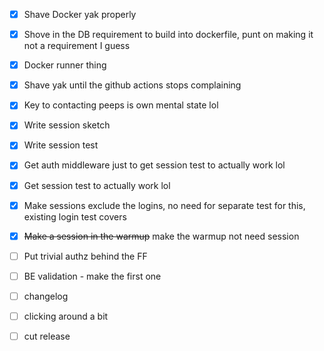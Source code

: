 - [x] Shave Docker yak properly
- [x] Shove in the DB requirement to build into dockerfile, punt on making it not a requirement I guess
- [x] Docker runner thing
- [x] Shave yak until the github actions stops complaining

- [x] Key to contacting peeps is own mental state lol

- [x] Write session sketch

- [x] Write session test
- [x] Get auth middleware just to get session test to actually work lol
- [x] Get session test to actually work lol
- [x] Make sessions exclude the logins, no need for separate test for this, existing login test covers

- [x] ~~Make a session in the warmup~~ make the warmup not need session
- [ ] Put trivial authz behind the FF

- [ ] BE validation - make the first one

- [ ] changelog
- [ ] clicking around a bit
- [ ] cut release
